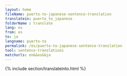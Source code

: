```yaml
---
layout: home
fileName: puerto-to-japanese-sentence-translation
translatein: puerto_to_japanese
folderName : translate
lang: es
from: es
to: ja
langname: puerto-to
permalink: /es/puerto-to-japanese-sentence-translation
tool: sentence-translations
matchurls: en&&es&&ja
---
```

{% include section/translateinto.html %}
